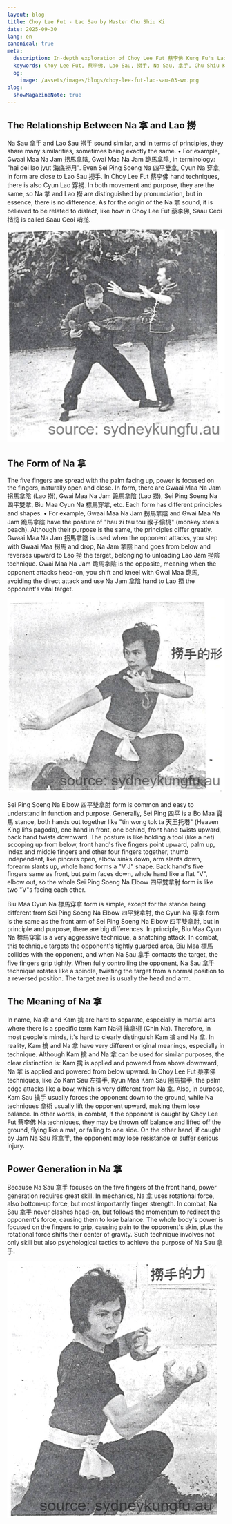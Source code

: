 ```yaml
---
layout: blog
title: Choy Lee Fut - Lao Sau by Master Chu Shiu Ki
date: 2025-09-30
lang: en
canonical: true
meta:
  description: In-depth exploration of Choy Lee Fut 蔡李佛 Kung Fu's Lao Sau 撈⼿ and Na Sau 拿⼿ techniques, including principles, forms, power generation, and practical application. Demonstrated by Master Chu Shiu Ki 朱紹基師傅, helping you fully understand the essence of traditional Chinese martial arts offense and defense.
  keywords: Choy Lee Fut, 蔡李佛, Lao Sau, 撈⼿, Na Sau, 拿⼿, Chu Shiu Ki, 朱紹基, Chinese Kung Fu, Traditional Martial Arts, Kung Fu Techniques, Practical Application, Power Skills, Offense and Defense, Kung Fu Sydney, Martial Arts Teaching, Kung Fu History, Martial Forms, Chin Na, Pun Kiu, 盤橋, Saau Ceoi, 捎搥
  og: 
    image: /assets/images/blogs/choy-lee-fut-lao-sau-03-wm.png
blog:
  showMagazineNote: true
---
```


## The Relationship Between Na 拿 and Lao 撈

Na Sau 拿⼿ and Lao Sau 撈⼿ sound similar, and in terms of principles, they share many similarities, sometimes being exactly the same.
• For example, Gwaai Maa Na Jam 拐馬拿陰, Gwai Maa Na Jam 跪馬拿陰, in terminology: "hai dei lao jyut 海底撈月". Even Sei Ping Soeng Na 四平雙拿, Cyun Na 穿拿, in form are close to Lao Sau 撈⼿. In Choy Lee Fut 蔡李佛 hand techniques, there is also Cyun Lao 穿撈. In both movement and purpose, they are the same, so Na 拿 and Lao 撈 are distinguished by pronunciation, but in essence, there is no difference. As for the origin of the Na 拿 sound, it is believed to be related to dialect, like how in Choy Lee Fut 蔡李佛, Saau Ceoi 捎搥 is called Saau Ceoi 哨搥.

<img src="/assets/images/blogs/choy-lee-fut-lao-sau-01-wm.png" alt="Choy Lee Fut 蔡李佛 Master Chu Shiu Ki 朱兆基 preparing to attack"  class="max-h-80 mx-auto rounded-lg shadow-lg"/> 

## The Form of Na 拿

The five fingers are spread with the palm facing up, power is focused on the fingers, naturally open and close. In form, there are Gwaai Maa Na Jam 拐馬拿陰 (Lao 撈), Gwai Maa Na Jam 跪馬拿陰 (Lao 撈), Sei Ping Soeng Na 四平雙拿, Biu Maa Cyun Na 標馬穿拿, etc. Each form has different principles and shapes.
• For example, Gwaai Maa Na Jam 拐馬拿陰 and Gwai Maa Na Jam 跪馬拿陰 have the posture of "hau zi tau tou 猴子偷桃" (monkey steals peach). Although their purpose is the same, the principles differ greatly. Gwaai Maa Na Jam 拐馬拿陰 is used when the opponent attacks, you step with Gwaai Maa 拐馬 and drop, Na Jam 拿陰 hand goes from below and reverses upward to Lao 撈 the target, belonging to unloading Lao Jam 撈陰 technique. Gwai Maa Na Jam 跪馬拿陰 is the opposite, meaning when the opponent attacks head-on, you shift and kneel with Gwai Maa 跪馬, avoiding the direct attack and use Na Jam 拿陰 hand to Lao 撈 the opponent's vital target.

<img src="/assets/images/blogs/choy-lee-fut-lao-sau-03-wm.png" alt="Form of Lao Sau 撈⼿"  class="max-h-80 mx-auto rounded-lg shadow-lg"/>

Sei Ping Soeng Na Elbow 四平雙拿肘 form is common and easy to understand in function and purpose. Generally, Sei Ping 四平 is a Bo Maa 寶馬 stance, both hands out together like "tin wong tok ta 天王托塔" (Heaven King lifts pagoda), one hand in front, one behind, front hand twists upward, back hand twists downward. The posture is like holding a tool (like a net) scooping up from below, front hand's five fingers point upward, palm up, index and middle fingers and other four fingers together, thumb independent, like pincers open, elbow sinks down, arm slants down, forearm slants up, whole hand forms a "V J" shape. Back hand's five fingers same as front, but palm faces down, whole hand like a flat "V", elbow out, so the whole Sei Ping Soeng Na Elbow 四平雙拿肘 form is like two "V"s facing each other.

Biu Maa Cyun Na 標馬穿拿 form is simple, except for the stance being different from Sei Ping Soeng Na Elbow 四平雙拿肘, the Cyun Na 穿拿 form is the same as the front arm of Sei Ping Soeng Na Elbow 四平雙拿肘, but in principle and purpose, there are big differences. In principle, Biu Maa Cyun Na 標馬穿拿 is a very aggressive technique, a snatching attack. In combat, this technique targets the opponent's tightly guarded area, Biu Maa 標馬 collides with the opponent, and when Na Sau 拿⼿ contacts the target, the five fingers grip tightly. When fully controlling the opponent, Na Sau 拿⼿ technique rotates like a spindle, twisting the target from a normal position to a reversed position. The target area is usually the head and arm.

## The Meaning of Na 拿

In name, Na 拿 and Kam 擒 are hard to separate, especially in martial arts where there is a specific term Kam Na術 擒拿術 (Chin Na). Therefore, in most people's minds, it's hard to clearly distinguish Kam 擒 and Na 拿. In reality, Kam 擒 and Na 拿 have very different original meanings, especially in technique. Although Kam 擒 and Na 拿 can be used for similar purposes, the clear distinction is: Kam 擒 is applied and powered from above downward, Na 拿 is applied and powered from below upward. In Choy Lee Fut 蔡李佛 techniques, like Zo Kam Sau 左擒手, Kyun Maa Kam Sau 圈馬擒手, the palm edge attacks like a bow, which is very different from Na 拿. Also, in purpose, Kam Sau 擒手 usually forces the opponent down to the ground, while Na techniques 拿術 usually lift the opponent upward, making them lose balance. In other words, in combat, if the opponent is caught by Choy Lee Fut 蔡李佛 Na techniques, they may be thrown off balance and lifted off the ground, flying like a mat, or falling to one side. On the other hand, if caught by Jam Na Sau 陰拿手, the opponent may lose resistance or suffer serious injury.

## Power Generation in Na 拿

Because Na Sau 拿⼿ focuses on the five fingers of the front hand, power generation requires great skill. In mechanics, Na 拿 uses rotational force, also bottom-up force, but most importantly finger strength. In combat, Na Sau 拿⼿ never clashes head-on, but follows the momentum to redirect the opponent's force, causing them to lose balance. The whole body's power is focused on the fingers to grip, causing pain to the opponent's skin, plus the rotational force shifts their center of gravity. Such technique involves not only skill but also psychological tactics to achieve the purpose of Na Sau 拿⼿.

<img src="/assets/images/blogs/choy-lee-fut-lao-sau-02-wm.png" alt="Power of Lao Sau 撈⼿"  class="max-h-80 mx-auto rounded-lg shadow-lg"/>